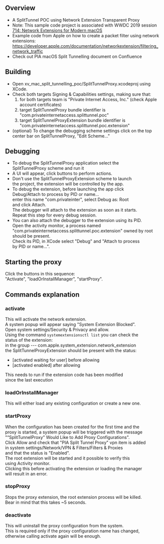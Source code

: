 ## Overview

- A SplitTunnel POC using Network Extension Transparent Proxy
- Note: This sample code project is associated with WWDC 2019 session [714: Network Extensions for Modern macOS](https://developer.apple.com/videos/play/wwdc19/714/)
- Example code from Apple on how to create a packet filter using network extensions: https://developer.apple.com/documentation/networkextension/filtering_network_traffic
- Check out PIA macOS Split Tunnelling document on Confluence

## Building

- Open xv_mac_split_tunnelling_poc/SplitTunnelProxy.xcodeproj using XCode.
- Check both targets Signing & Capabilities settings, making sure that:
	1. for both targets team is "Private Internet Access, Inc." (check Apple account certificates)
	2. target SplitTunnelProxy bundle identifier is "com.privateinternetaccess.splittunnel.poc"
	3. target SplitTunnelProxyExtension bundle identifier is "com.privateinternetaccess.splittunnel.poc.extension"
- (optional) To change the debugging scheme settings click on the top center bar on SplitTunnelProxy, "Edit Scheme..."

## Debugging

- To debug the SplitTunnelProxy application select the  
  SplitTunnelProxy scheme and run it
- A UI will appear, click buttons to perform actions.
- Don't use the SplitTunnelProxyExtension scheme to launch  
  the project, the extension will be controlled by the app.
- To debug the extension, before launching the app click  
  Debug/Attach to process by PID or name...  
  enter this name "com.privateinter", select Debug as: Root  
  and click Attach.  
  The debugger will attach to the extension as soon as it starts.  
  Repeat this step for every debug session. 
- You can also attach the debugger to the extension using its PID.  
  Open the activity monitor, a process named  
  "com.privateinternetaccess.splittunnel.poc.extension" owned by root  
  should be present.  
  Check its PID, in XCode select "Debug" and "Attach to process  
  by PID or name...".

## Starting the proxy

Click the buttons in this sequence:  
"Activate", "loadOrInstallManager", "startProxy".

## Commands explanation

### activate
This will activate the network extension.  
A system popup will appear saying "System Extension Blocked".  
Open system settings/Security & Privacy and allow.  
Using the command `systemextensionsctl list` you can check the  
status of the extension:  
in the group --- com.apple.system_extension.network_extension  
the SplitTunnelProxyExtension should be present with the status: 
- [activated waiting for user] before allowing 
- [activated enabled] after allowing

This needs to run if the extension code has been modified  
since the last execution

### loadOrInstallManager
This will either load any existing configuration or create a new one. 

### startProxy
When the configuration has been created for the first time and the  
proxy is started, a system popup will be triggered with the message  
"“SplitTunnelProxy” Would Like to Add Proxy Configurations".  
Click Allow and check that "PIA Split Tunnel Proxy" vpn item is added  
in system settings/Network/VPN & Filters/Filters & Proxies  
and that the status is "Enabled".  
The root extension will be started and it possible to verify this  
using Activity monitor.  
Clicking this before activating the extension or loading the manager  
will result in an error.

### stopProxy
Stops the proxy extension, the root extension process will be killed.  
Bear in mind that this takes ~5 seconds.

### deactivate
This will uninstall the proxy configuration from the system.  
This is required only if the proxy configuration name has changed,  
otherwise calling activate again will be enough.
